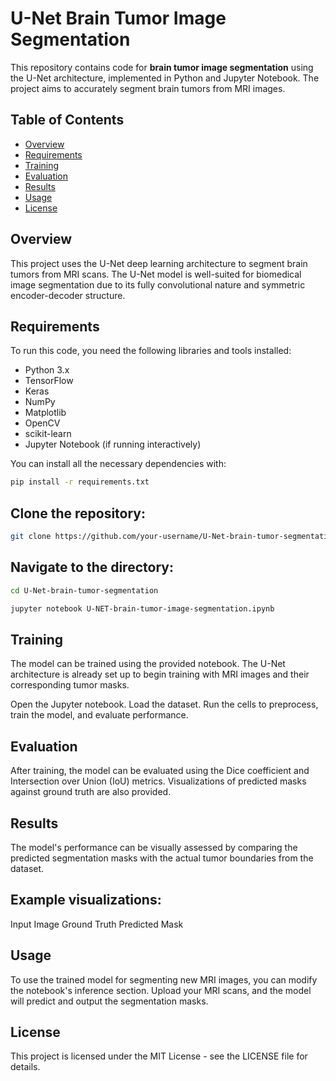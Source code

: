 # U-Net Brain Tumor Image Segmentation

This repository contains code for **brain tumor image segmentation** using the U-Net architecture, implemented in Python and Jupyter Notebook. The project aims to accurately segment brain tumors from MRI images.

## Table of Contents
- [Overview](#overview)
- [Requirements](#requirements)
- [Training](#training)
- [Evaluation](#evaluation)
- [Results](#results)
- [Usage](#usage)
- [License](#license)

## Overview
This project uses the U-Net deep learning architecture to segment brain tumors from MRI scans. The U-Net model is well-suited for biomedical image segmentation due to its fully convolutional nature and symmetric encoder-decoder structure.

## Requirements
To run this code, you need the following libraries and tools installed:
- Python 3.x
- TensorFlow
- Keras
- NumPy
- Matplotlib
- OpenCV
- scikit-learn
- Jupyter Notebook (if running interactively)

You can install all the necessary dependencies with:

```bash
pip install -r requirements.txt
```

## Clone the repository:
```bash
git clone https://github.com/your-username/U-Net-brain-tumor-segmentation.git
```
## Navigate to the directory:
```bash
cd U-Net-brain-tumor-segmentation

```

```bash
jupyter notebook U-NET-brain-tumor-image-segmentation.ipynb

```
## Training
The model can be trained using the provided notebook. The U-Net architecture is already set up to begin training with MRI images and their corresponding tumor masks.

Open the Jupyter notebook.
Load the dataset.
Run the cells to preprocess, train the model, and evaluate performance.
## Evaluation
After training, the model can be evaluated using the Dice coefficient and Intersection over Union (IoU) metrics. Visualizations of predicted masks against ground truth are also provided.

## Results
The model's performance can be visually assessed by comparing the predicted segmentation masks with the actual tumor boundaries from the dataset.

## Example visualizations:

Input Image	Ground Truth	Predicted Mask
## Usage
To use the trained model for segmenting new MRI images, you can modify the notebook's inference section. Upload your MRI scans, and the model will predict and output the segmentation masks.

## License
This project is licensed under the MIT License - see the LICENSE file for details.




